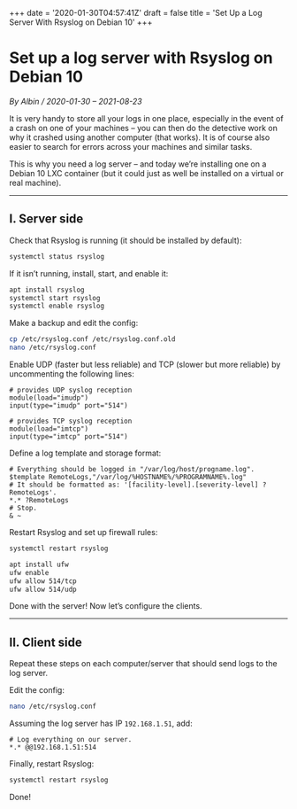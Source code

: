 +++
date = '2020-01-30T04:57:41Z'
draft = false
title = 'Set Up a Log Server With Rsyslog on Debian 10'
+++

# Set up a log server with Rsyslog on Debian 10
*By Albin / 2020-01-30 – 2021-08-23*

It is very handy to store all your logs in one place, especially in the event of a crash on one of your machines – you can then do the detective work on why it crashed using another computer (that works). It is of course also easier to search for errors across your machines and similar tasks.

This is why you need a log server – and today we’re installing one on a Debian 10 LXC container (but it could just as well be installed on a virtual or real machine).

---

## I. Server side

Check that Rsyslog is running (it should be installed by default):

```bash
systemctl status rsyslog
```

If it isn’t running, install, start, and enable it:

```bash
apt install rsyslog
systemctl start rsyslog
systemctl enable rsyslog
```

Make a backup and edit the config:

```bash
cp /etc/rsyslog.conf /etc/rsyslog.conf.old
nano /etc/rsyslog.conf
```

Enable UDP (faster but less reliable) and TCP (slower but more reliable) by uncommenting the following lines:

```rsyslog
# provides UDP syslog reception
module(load="imudp")
input(type="imudp" port="514")

# provides TCP syslog reception
module(load="imtcp")
input(type="imtcp" port="514")
```

Define a log template and storage format:

```rsyslog
# Everything should be logged in "/var/log/host/progname.log".
$template RemoteLogs,"/var/log/%HOSTNAME%/%PROGRAMNAME%.log"
# It should be formatted as: '[facility-level].[severity-level] ?RemoteLogs'.
*.* ?RemoteLogs
# Stop.
& ~
```

Restart Rsyslog and set up firewall rules:

```bash
systemctl restart rsyslog

apt install ufw
ufw enable
ufw allow 514/tcp
ufw allow 514/udp
```

Done with the server! Now let’s configure the clients.

---

## II. Client side

Repeat these steps on each computer/server that should send logs to the log server.

Edit the config:

```bash
nano /etc/rsyslog.conf
```

Assuming the log server has IP `192.168.1.51`, add:

```rsyslog
# Log everything on our server.
*.* @@192.168.1.51:514
```

Finally, restart Rsyslog:

```bash
systemctl restart rsyslog
```

Done!
